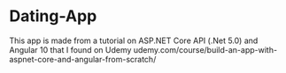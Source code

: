 # Dating-App
This app is made from a tutorial on ASP.NET Core API (.Net 5.0) and Angular 10 that I found on Udemy udemy.com/course/build-an-app-with-aspnet-core-and-angular-from-scratch/
